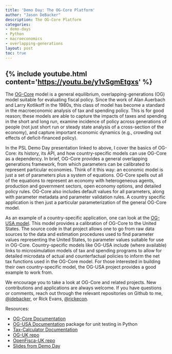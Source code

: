 ```yaml
---
title: 'Demo Day: The OG-Core Platform'
author: "Jason DeBacker"
description: The OG-Core Platform
categories:
- demo-days
- Python
- macroeconomics
- overlapping-generations
layout: post
toc: true
---
```


{% include youtube.html content='https://youtu.be/y1vSgmEtgxs' %}
---

The [OG-Core](https://pslmodels.github.io/OG-Core/content/intro/intro.html) model is a general equilibrium, overlapping-generations (OG) model suitable for evaluating fiscal policy.
Since the work of Alan Auerbach and Larry Kotlikoff in the 1980s, this class of model has become a standard in the macroeconomic analysis of tax and spending policy.
This is for good reason; these models are able to capture the impacts of taxes and spending in the short and long run, examine incidence of policy across generations of people (not just short run or steady state analysis of a cross-section of the economy), and capture important economic dynamics (e.g., crowding out effects of deficit-financed policy).

In the PSL Demo Day presentation linked to above, I cover the basics of OG-Core: its history, its API, and how country-specific models can use OG-Core as a dependency.
In brief, OG-Core provides a general overlapping generations framework, from which parameters can be calibrated to represent particular economies.
Think of it this way: an economic model is just a set of parameters plus a system of equations.
OG-Core spells out all of the equations to represent an economy with heterogeneous agents, production and government sectors, open economy options, and detailed policy rules.
OG-Core also includes default values for all parameters, along with parameter metadata and parameter validation rules.
A country specific application is then just a particular parameterization of the general OG-Core model.

As an example of a country-specific application, one can look at the [OG-USA model](https://pslmodels.github.io/OG-USA).
This model provides a calibration of OG-Core to the United States.
The source code in that project allows one to go from raw data sources to the data and estimation procedures used to find parameter values representing the United States, to parameter values suitable for use in OG-Core.
Country-specific models like OG-USA include (where available) links to microsimulation models of tax and spending programs to allow for detailed microdata of actual and counterfactual policies to inform the net tax functions used in the OG-Core model.
For those interested in building their own country-specific model, the OG-USA project provides a good example to work from.

We encourage you to take a look at OG-Core and related projects.
New contributions and applications are always welcome.
If you have questions or comments, reach out through the relevant repositories on Github to me, [@jdebacker](https://github.com/jdebacker/), or Rick Evans, [@rickecon](https://github.com/rickecon).


Resources:
* [OG-Core Documentation](https://pslmodels.github.io/OG-Core/content/intro/intro.html)
* [OG-USA Documentation](https://pslmodels.github.io/OG-USA) package for unit testing in Python
* [Tax-Calculator Documentation](http://taxcalc.pslmodels.org)
* [OG-UK repo](https://github.com/PSLmodels/OG-UK)
* [OpenFisca-UK repo](https://github.com/PolicyEngine/openfisca-uk)
* [Slides from Demo Day](https://docs.google.com/presentation/d/1AT3SYNJ6JieAB1HrPT6HPSBC6-2A1QNtIdBDO-3PSCI/edit?usp=sharing)
